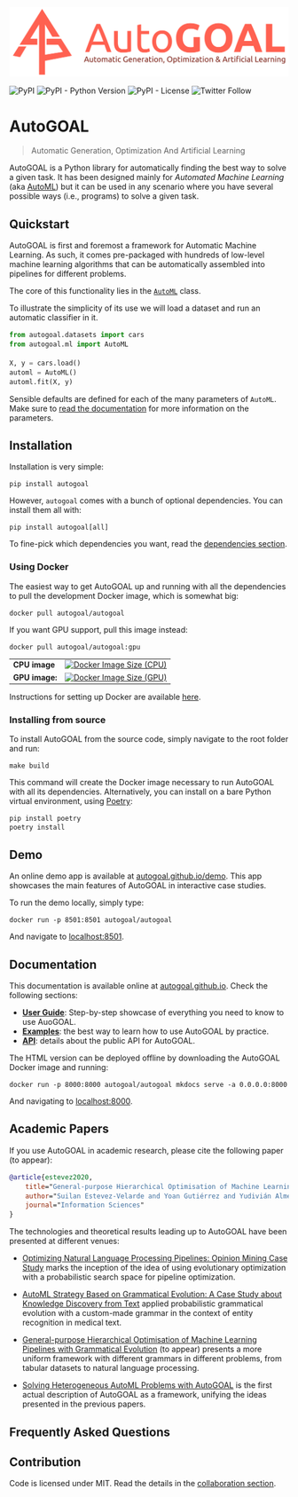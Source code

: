 ![AutoGOAL Logo](docs/autogoal-banner.png)

<img alt="PyPI" src="https://img.shields.io/pypi/v/autogoal"> <img alt="PyPI - Python Version" src="https://img.shields.io/pypi/pyversions/autogoal"> <img alt="PyPI - License" src="https://img.shields.io/pypi/l/autogoal"> <img alt="Twitter Follow" src="https://img.shields.io/twitter/follow/auto_goal?label=Follow%20us%20in%20Twitter%21&style=social">

# AutoGOAL

> Automatic Generation, Optimization And Artificial Learning

AutoGOAL is a Python library for automatically finding the best way to solve a given task.
It has been designed mainly for _Automated Machine Learning_ (aka [AutoML](https://www.automl.org))
but it can be used in any scenario where you have several possible ways (i.e., programs) to solve a given task.

## Quickstart

AutoGOAL is first and foremost a framework for Automatic Machine Learning.
As such, it comes pre-packaged with hundreds of low-level machine learning
algorithms that can be automatically assembled into pipelines for different problems.

The core of this functionality lies in the [`AutoML`](https://autogoal.github.io/api/autogoal.ml#automl) class.

To illustrate the simplicity of its use we will load a dataset and run an automatic classifier in it.

```python
from autogoal.datasets import cars
from autogoal.ml import AutoML

X, y = cars.load()
automl = AutoML()
automl.fit(X, y)
```

Sensible defaults are defined for each of the many parameters of `AutoML`.
Make sure to [read the documentation](https://autogoal.github.io/guide/) for more information on the parameters.

## Installation

Installation is very simple:

    pip install autogoal

However, `autogoal` comes with a bunch of optional dependencies. You can install them all with:

    pip install autogoal[all]

To fine-pick which dependencies you want, read the [dependencies section](https://autogoal.github.io/dependencies/).

### Using Docker 

The easiest way to get AutoGOAL up and running with all the dependencies to pull the development Docker image, which is somewhat big:

    docker pull autogoal/autogoal

If you want GPU support, pull this image instead:

    docker pull autogoal/autogoal:gpu

|  |  |
|--|--|
**CPU image** | [<img alt="Docker Image Size (CPU)" src="https://img.shields.io/docker/image-size/autogoal/autogoal/latest">](https://hub.docker.com/r/autogoal/autogoal)
|**GPU image:** | [<img alt="Docker Image Size (GPU)" src="https://img.shields.io/docker/image-size/autogoal/autogoal/gpu">](https://hub.docker.com/r/autogoal/autogoal)

Instructions for setting up Docker are available [here](https://www.docker.com/get-started).

### Installing from source

To install AutoGOAL from the source code, simply navigate to the root folder and run:

    make build

This command will create the Docker image necessary to run AutoGOAL with all its dependencies.
Alternatively, you can install on a bare Python virtual environment, using [Poetry](https://python-poetry.org/):

    pip install poetry
    poetry install

## Demo

An online demo app is available at [autogoal.github.io/demo](https://autogoal.github.io/demo).
This app showcases the main features of AutoGOAL in interactive case studies.

To run the demo locally, simply type:

    docker run -p 8501:8501 autogoal/autogoal

And navigate to [localhost:8501](http://localhost:8501).

## Documentation

This documentation is available online at [autogoal.github.io](https://autogoal.github.io). Check the following sections:

- [**User Guide**](https://autogoal.github.io/guide/): Step-by-step showcase of everything you need to know to use AuoGOAL.
- [**Examples**](https://autogoal.github.io/examples/): the best way to learn how to use AutoGOAL by practice.
- [**API**](https://autogoal.github.io/api/autogoal): details about the public API for AutoGOAL.

The HTML version can be deployed offline by downloading the AutoGOAL Docker image and running:

    docker run -p 8000:8000 autogoal/autogoal mkdocs serve -a 0.0.0.0:8000

And navigating to [localhost:8000](http://localhost:8000).

## Academic Papers

If you use AutoGOAL in academic research, please cite the following paper (to appear):

```bibtex
@article{estevez2020,
    title="General-purpose Hierarchical Optimisation of Machine Learning Pipelines with Grammatical Evolution",
    author="Suilan Estevez-Velarde and Yoan Gutiérrez and Yudivián Almeida-Cruz and Andrés Montoyo",
    journal="Information Sciences"
}
```

The technologies and theoretical results leading up to AutoGOAL have been presented at different venues:

- [Optimizing Natural Language Processing Pipelines: Opinion Mining Case Study](https://link.springer.com/chapter/10.1007/978-3-030-33904-3_15) marks the inception of the idea of using evolutionary optimization with a probabilistic search space for pipeline optimization.

- [AutoML Strategy Based on Grammatical Evolution: A Case Study about Knowledge Discovery from Text](https://www.aclweb.org/anthology/P19-1428/) applied probabilistic grammatical evolution with a custom-made grammar in the context of entity recognition in medical text.

- [General-purpose Hierarchical Optimisation of Machine Learning Pipelines with Grammatical Evolution]() (to appear) presents a more uniform framework with different grammars in different problems, from tabular datasets to natural language processing.

- [Solving Heterogeneous AutoML Problems with AutoGOAL](https://www.automl.org/wp-content/uploads/2020/07/AutoML_2020_paper_20.pdf) is the first actual description of AutoGOAL as a framework, unifying the ideas presented in the previous papers.

## Frequently Asked Questions



## Contribution

Code is licensed under MIT. Read the details in the [collaboration section](https://autogoal.github.io/contributing).
